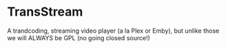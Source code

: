 # TransStream
A trandcoding, streaming video player (a la Plex or Emby), but unlike those we will ALWAYS be GPL (no going closed source!)
